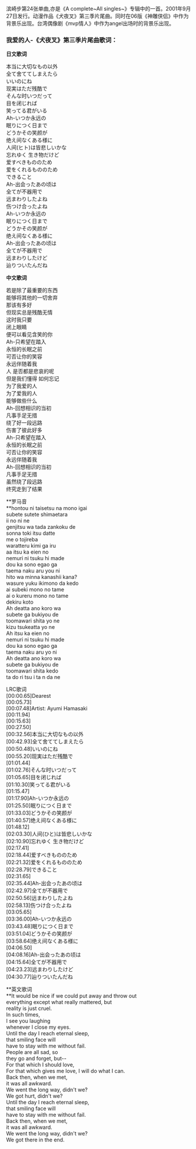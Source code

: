 

滨崎步第24张单曲,亦是《A complete~All
singles~》专辑中的一首。2001年9月27日发行。动漫作品《犬夜叉》第三季片尾曲。同时在06版《神雕侠侣》中作为背景乐出现。台湾偶像剧《mvp情人》中作为angel出场时的背景乐出现。

### 我爱的人-《犬夜叉》第三季片尾曲歌词：

  
**日文歌词**

本当に大切なもの以外  
全て舍ててしまえたら  
いいのにね  
现実はただ残酷で  
そんな时いつだって  
目を闭じれば  
笑ってる君がいる  
Ah-いつか永远の  
眠りにつく日まで  
どうかその笑颜が  
绝え间なくある様に  
人间(ヒト)は皆悲しいかな  
忘れゆく 生き物だけど  
爱すべきもののため  
爱をくれるもののため  
できること  
Ah-出会ったあの顷は  
全てが不器用で  
远まわりしたよね  
伤つけ合ったよね  
Ah-いつか永远の  
眠りにつく日まで  
どうかその笑颜が  
绝え间なくある様に  
Ah-出会ったあの顷は  
全てが不器用で  
远まわりしたけど  
辿りついたんだね

**中文歌词**

  
若是除了最重要的东西  
能够将其他的一切舍弃  
那该有多好  
但现实总是残酷无情  
这时我只要  
闭上眼睛  
便可以看见含笑的你  
Ah-只希望在踏入  
永恒的长眠之前  
可否让你的笑容  
永远伴随着我  
人 是否都是悲哀的呢  
但是我们懂得 如何忘记  
为了我爱的人  
为了爱我的人  
能够做些什么  
Ah-回想相识的当初  
凡事手足无措  
绕了好一段远路  
伤害了彼此好多  
Ah-只希望在踏入  
永恒的长眠之前  
可否让你的笑容  
永远伴随着我  
Ah-回想相识的当初  
凡事手足无措  
虽然绕了段远路  
终究走到了结果

**罗马音  
**hontou ni taisetsu na mono igai  
subete sutete shimaetara  
ii no ni ne  
genjitsu wa tada zankoku de  
sonna toki itsu datte  
me o tojireba  
waratteru kimi ga iru  
aa itsu ka eien no  
nemuri ni tsuku hi made  
dou ka sono egao ga  
taema naku aru you ni  
hito wa minna kanashii kana?  
wasure yuku ikimono da kedo  
ai subeki mono no tame  
ai o kureru mono no tame  
dekiru koto  
Ah deatta ano koro wa  
subete ga bukiyou de  
toomawari shita yo ne  
kizu tsukeatta yo ne  
Ah itsu ka eien no  
nemuri ni tsuku hi made  
dou ka sono egao ga  
taema naku aru yo ni  
Ah deatta ano koro wa  
subete ga bukiyou de  
toomawari shita kedo  
ta do ri tsu i ta n da ne

LRC歌词  
[00:00.65]Dearest  
[00:05.73]  
[00:07.48]Artist: Ayumi Hamasaki  
[00:11.94]  
[00:15.63]  
[00:27.50]  
[00:32.56]本当に大切なもの以外  
[00:42.93]全て舍ててしまえたら  
[00:50.48]いいのにね  
[00:55.20]现実はただ残酷で  
[01:01.44]  
[01:02.76]そんな时いつだって  
[01:05.65]目を闭じれば  
[01:10.30]笑ってる君がいる  
[01:15.47]  
[01:17.90]Ah-いつか永远の  
[01:25.50]眠りにつく日まで  
[01:33.03]どうかその笑颜が  
[01:40.57]绝え间なくある様に  
[01:48.12]  
[02:03.30]人间(ひと)は皆悲しいかな  
[02:10.90]忘れゆく 生き物だけど  
[02:17.41]  
[02:18.44]爱すべきもののため  
[02:21.32]爱をくれるもののため  
[02:28.79]できること  
[02:31.65]  
[02:35.44]Ah-出会ったあの顷は  
[02:42.97]全てが不器用で  
[02:50.56]远まわりしたよね  
[02:58.13]伤つけ合ったよね  
[03:05.65]  
[03:36.00]Ah-いつか永远の  
[03:43.48]眠りにつく日まで  
[03:51.04]どうかその笑颜が  
[03:58.64]绝え间なくある様に  
[04:06.50]  
[04:08.16]Ah-出会ったあの顷は  
[04:15.64]全てが不器用で  
[04:23.23]远まわりしたけど  
[04:30.77]辿りついたんだね

**英文歌词  
**It would be nice if we could put away and throw out  
everything except what really mattered, but  
reality is just cruel.  
In such times,  
I see you laughing  
whenever I close my eyes.  
Until the day I reach eternal sleep,  
that smiling face will  
have to stay with me without fail.  
People are all sad, so  
they go and forget, but--  
For that which I should love,  
For that which gives me love, I will do what I can.  
Back then, when we met,  
it was all awkward.  
We went the long way, didn't we?  
We got hurt, didn't we?  
Until the day I reach eternal sleep,  
that smiling face will  
have to stay with me without fail.  
Back then, when we met,  
it was all awkward.  
We went the long way, didn't we?  
We got there in the end.

